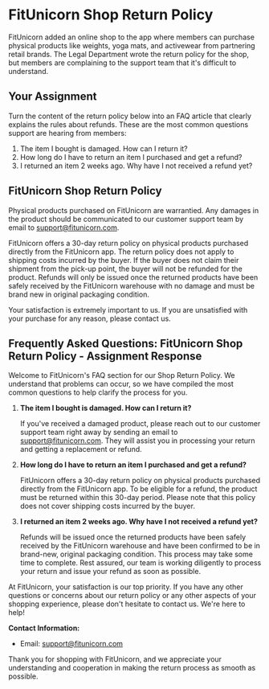# FitUnicorn Shop Return Policy

FitUnicorn added an online shop to the app where members can purchase physical products like weights, yoga mats, and activewear from partnering retail brands. The Legal Department wrote the return policy for the shop, but members are complaining to the support team that it's difficult to understand.

## Your Assignment

Turn the content of the return policy below into an FAQ article that clearly explains the rules about refunds. These are the most common questions support are hearing from members:

1. The item I bought is damaged. How can I return it?
2. How long do I have to return an item I purchased and get a refund?
3. I returned an item 2 weeks ago. Why have I not received a refund yet?

## FitUnicorn Shop Return Policy

Physical products purchased on FitUnicorn are warrantied. Any damages in the product should be communicated to our customer support team by email to [support@fitunicorn.com](mailto:support@fitunicorn.com).

FitUnicorn offers a 30-day return policy on physical products purchased directly from the FitUnicorn app. The return policy does not apply to shipping costs incurred by the buyer. If the buyer does not claim their shipment from the pick-up point, the buyer will not be refunded for the product. Refunds will only be issued once the returned products have been safely received by the FitUnicorn warehouse with no damage and must be brand new in original packaging condition.

Your satisfaction is extremely important to us. If you are unsatisfied with your purchase for any reason, please contact us.

## Frequently Asked Questions: FitUnicorn Shop Return Policy - Assignment Response

Welcome to FitUnicorn's FAQ section for our Shop Return Policy. We understand that problems can occur, so we have compiled the most common questions to help clarify the process for you.

1. **The item I bought is damaged. How can I return it?**

   If you've received a damaged product, please reach out to our customer support team right away by sending an email to [support@fitunicorn.com](mailto:support@fitunicorn.com). They will assist you in processing your return and getting a replacement or refund.

3. **How long do I have to return an item I purchased and get a refund?**

   FitUnicorn offers a 30-day return policy on physical products purchased directly from the FitUnicorn app. To be eligible for a refund, the product must be returned within this 30-day period. Please note that this policy does not cover shipping costs incurred by the buyer.

5. **I returned an item 2 weeks ago. Why have I not received a refund yet?**

   Refunds will be issued once the returned products have been safely received by the FitUnicorn warehouse and have been confirmed to be in brand-new, original packaging condition. This process may take some time to complete. Rest assured, our team is working diligently to process your return and issue your refund as soon as possible.

At FitUnicorn, your satisfaction is our top priority. If you have any other questions or concerns about our return policy or any other aspects of your shopping experience, please don't hesitate to contact us. We're here to help!

**Contact Information:**
- Email: [support@fitunicorn.com](mailto:support@fitunicorn.com)

Thank you for shopping with FitUnicorn, and we appreciate your understanding and cooperation in making the return process as smooth as possible.
